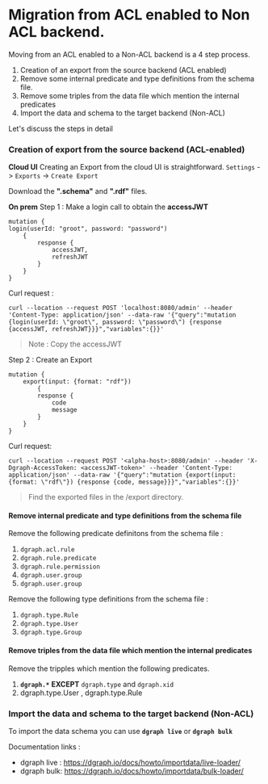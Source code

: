 # Migration from ACL enabled to Non ACL backend. 

Moving from an ACL enabled to a Non-ACL backend is a 4 step process. 
1. Creation of an export from the source backend (ACL enabled)
2. Remove some internal predicate and type definitions from the schema file. 
3. Remove some triples from the data file which mention the internal predicates
4. Import the data and schema to the target backend (Non-ACL)

Let's discuss the steps in detail  
### Creation of export from the source backend (ACL-enabled) 
**Cloud UI** 
Creating an Export from the cloud UI is straightforward. 
`Settings` -> `Exports` -> `Create Export`

Download the **".schema"** and **".rdf"** files.

**On prem** 
Step 1 :  Make a login call to obtain the **accessJWT** 
```
mutation {
login(userId: "groot", password: "password") 
	{
		response {
			accessJWT, 
			refreshJWT
		}
	}
}
```
Curl request  : 
```
curl --location --request POST 'localhost:8080/admin' --header 'Content-Type: application/json' --data-raw '{"query":"mutation {login(userId: \"groot\", password: \"password\") {response {accessJWT, refreshJWT}}}","variables":{}}'
```
> Note : Copy the accessJWT 

Step 2 : Create an Export 
```
mutation {
	export(input: {format: "rdf"}) 
		{
		response {
			code
			message
		}
	}
}
```
Curl request: 
```
curl --location --request POST '<alpha-host>:8080/admin' --header 'X-Dgraph-AccessToken: <accessJWT-token>' --header 'Content-Type: application/json' --data-raw '{"query":"mutation {export(input: {format: \"rdf\"}) {response {code, message}}}","variables":{}}'
```
> Find the exported files in the /export directory.
#### Remove internal predicate and type definitions from the schema file
Remove the following predicate definitons from the schema file  : 
1. `dgraph.acl.rule`
2. `dgraph.rule.predicate`
3. `dgraph.rule.permission`
4. `dgraph.user.group`
5. `dgraph.user.group`

Remove the following type definitions from the schema file  : 
1. `dgraph.type.Rule`
2. `dgraph.type.User`
3. `dgraph.type.Group `

#### Remove triples from the data file which mention the internal predicates

Remove the tripples which mention the following predicates. 
1. **`dgraph.*`** **EXCEPT** `dgraph.type` and `dgraph.xid`
2. dgraph.type.User , dgraph.type.Rule 

### Import the data and schema to the target backend (Non-ACL) 
To import the data schema you can use  **`dgraph live`** or **`dgraph bulk`**

Documentation links  :
- dgraph live : https://dgraph.io/docs/howto/importdata/live-loader/
- dgraph bulk: https://dgraph.io/docs/howto/importdata/bulk-loader/
